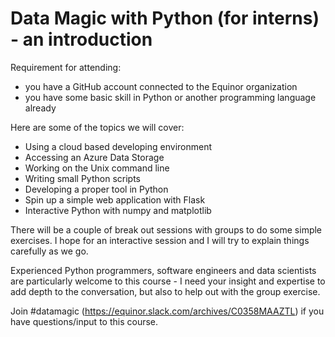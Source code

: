 # Data Magic with Python (for interns) - an introduction

Requirement for attending:
- you have a GitHub account connected to the Equinor organization
- you have some basic skill in Python or another programming language already

Here are some of the topics we will cover:
- Using a cloud based developing environment
- Accessing an Azure Data Storage
- Working on the Unix command line
- Writing small Python scripts
- Developing a proper tool in Python
- Spin up a simple web application with Flask
- Interactive Python with numpy and matplotlib

There will be a couple of break out sessions with groups to do some simple exercises.
I hope for an interactive session and I will try to explain things carefully as we go.

Experienced Python programmers, software engineers and data scientists are particularly welcome to this course - I need your insight and expertise to add depth to the conversation, but also to help out with the group exercise.

Join #datamagic (https://equinor.slack.com/archives/C0358MAAZTL) if you have questions/input to this course.
